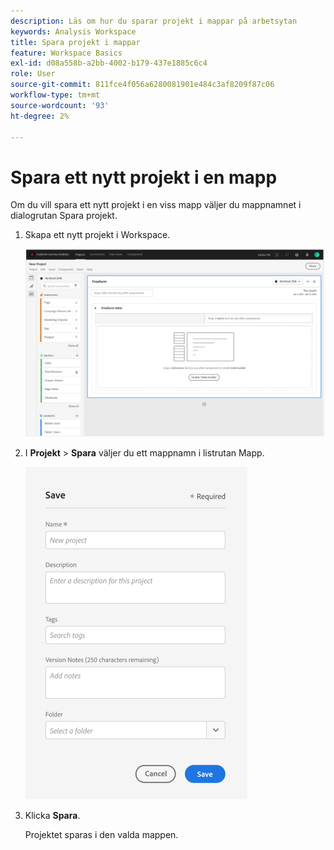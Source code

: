 ```yaml
---
description: Läs om hur du sparar projekt i mappar på arbetsytan
keywords: Analysis Workspace
title: Spara projekt i mappar
feature: Workspace Basics
exl-id: d08a558b-a2bb-4002-b179-437e1885c6c4
role: User
source-git-commit: 811fce4f056a6280081901e484c3af8209f87c06
workflow-type: tm+mt
source-wordcount: '93'
ht-degree: 2%

---
```


# Spara ett nytt projekt i en mapp

Om du vill spara ett nytt projekt i en viss mapp väljer du mappnamnet i dialogrutan Spara projekt.

1. Skapa ett nytt projekt i Workspace.

   ![Tabellfönstret Frihand där du kan skapa ett nytt projekt.](/help/analysis-workspace/build-workspace-project/assets/save-to-folder1.png)

1. I **Projekt** > **Spara** väljer du ett mappnamn i listrutan Mapp.

   ![Fönstret Spara där du sparar det nya projektet i en mapp.](/help/analysis-workspace/build-workspace-project/assets/save-to-folder2.png)

1. Klicka **Spara**.

   Projektet sparas i den valda mappen.
